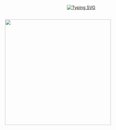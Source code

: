 <p align="center"><a href="https://git.io/typing-svg"><img src="https://readme-typing-svg.herokuapp.com?font=Console&size=24&pause=998&color=632EF7&width=435&lines=Hello+there%2C+fellow+%3C%F0%9D%9A%8C%F0%9D%9A%98%F0%9D%9A%8D%F0%9D%9A%8E%F0%9D%9A%9Bs%2F%3E!" alt="Typing SVG" /></a></p>
<br>
<picture> <img align="center" src= "https://user-images.githubusercontent.com/62280849/128853969-84ff61d3-28c0-418d-9946-341ea61c7dce.gif" width = 350px></picture>


